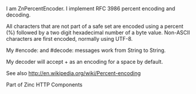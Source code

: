 I am ZnPercentEncoder.
I implement RFC 3986 percent encoding and decoding.

All characters that are not part of a safe set are encoded using a percent (%) followed by a two digit hexadecimal number of a byte value. Non-ASCII characters are first encoded, normally using UTF-8.

My #encode: and #decode: messages work from String to String.

My decoder will accept + as an encoding for a space by default.

See also http://en.wikipedia.org/wiki/Percent-encoding

Part of Zinc HTTP Components
